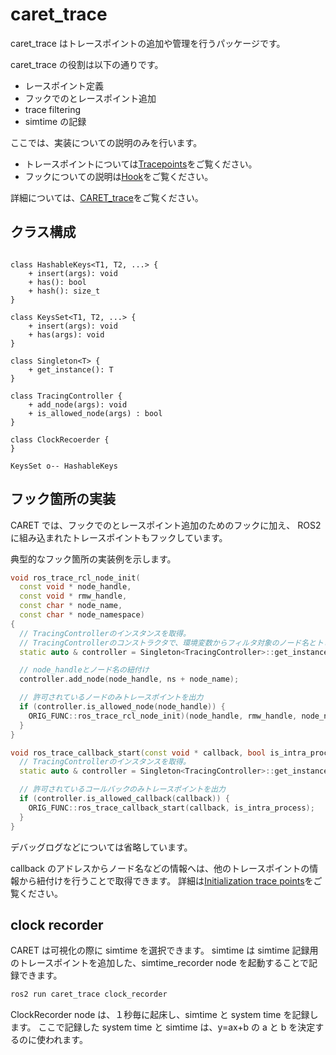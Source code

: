 # caret_trace

caret_trace はトレースポイントの追加や管理を行うパッケージです。

caret_trace の役割は以下の通りです。

- レースポイント定義
- フックでのとレースポイント追加
- trace filtering
- simtime の記録

ここでは、実装についての説明のみを行います。

- トレースポイントについては[Tracepoints](../trace_points)をご覧ください。
- フックについての説明は[Hook](../runtime_processing/hook.md)をご覧ください。

詳細については、[CARET_trace](https://github.com/tier4/CARET_trace)をご覧ください。

## クラス構成

```plantuml

class HashableKeys<T1, T2, ...> {
    + insert(args): void
    + has(): bool
    + hash(): size_t
}

class KeysSet<T1, T2, ...> {
    + insert(args): void
    + has(args): void
}

class Singleton<T> {
    + get_instance(): T
}

class TracingController {
    + add_node(args): void
    + is_allowed_node(args) : bool
}

class ClockRecoerder {
}

KeysSet o-- HashableKeys
```

## フック箇所の実装

CARET では、フックでのとレースポイント追加のためのフックに加え、
ROS2 に組み込まれたトレースポイントもフックしています。

典型的なフック箇所の実装例を示します。

```C++
void ros_trace_rcl_node_init(
  const void * node_handle,
  const void * rmw_handle,
  const char * node_name,
  const char * node_namespace)
{
  // TracingControllerのインスタンスを取得。
  // TracingControllerのコンストラクタで、環境変数からフィルタ対象のノード名とトピック名を取得。
  static auto & controller = Singleton<TracingController>::get_instance();

  // node_handleとノード名の紐付け
  controller.add_node(node_handle, ns + node_name);

  // 許可されているノードのみトレースポイントを出力
  if (controller.is_allowed_node(node_handle)) {
    ORIG_FUNC::ros_trace_rcl_node_init)(node_handle, rmw_handle, node_name, node_namespace);
  }
}

void ros_trace_callback_start(const void * callback, bool is_intra_process) {
  // TracingControllerのインスタンスを取得。
  static auto & controller = Singleton<TracingController>::get_instance();

  // 許可されているコールバックのみトレースポイントを出力
  if (controller.is_allowed_callback(callback)) {
    ORIG_FUNC::ros_trace_callback_start(callback, is_intra_process);
  }
}
```

デバッグログなどについては省略しています。

callback のアドレスからノード名などの情報へは、他のトレースポイントの情報から紐付けを行うことで取得できます。
詳細は[Initialization trace points](../trace_points/initialization_trace_points.md)をご覧ください。

## clock recorder

CARET は可視化の際に simtime を選択できます。
simtime は simtime 記録用のトレースポイントを追加した、simtime_recorder node を起動することで記録できます。

```bash
ros2 run caret_trace clock_recorder
```

ClockRecorder node は、１秒毎に起床し、simtime と system time を記録します。
ここで記録した system time と simtime は、y=ax+b の a と b を決定するのに使われます。
